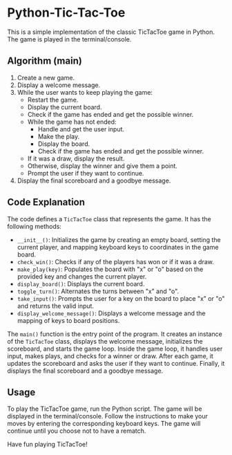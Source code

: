 # Python-Tic-Tac-Toe

This is a simple implementation of the classic TicTacToe game in Python. The game is played in the terminal/console.

## Algorithm (main)

1. Create a new game.
2. Display a welcome message.
3. While the user wants to keep playing the game:
   - Restart the game.
   - Display the current board.
   - Check if the game has ended and get the possible winner.
   - While the game has not ended:
     - Handle and get the user input.
     - Make the play.
     - Display the board.
     - Check if the game has ended and get the possible winner.
   - If it was a draw, display the result.
   - Otherwise, display the winner and give them a point.
   - Prompt the user if they want to continue.
4. Display the final scoreboard and a goodbye message.

## Code Explanation

The code defines a `TicTacToe` class that represents the game. It has the following methods:

- `__init__()`: Initializes the game by creating an empty board, setting the current player, and mapping keyboard keys to coordinates in the game board.
- `check_win()`: Checks if any of the players has won or if it was a draw.
- `make_play(key)`: Populates the board with "x" or "o" based on the provided key and changes the current player.
- `display_board()`: Displays the current board.
- `toggle_turn()`: Alternates the turns between "x" and "o".
- `take_input()`: Prompts the user for a key on the board to place "x" or "o" and returns the valid input.
- `display_welcome_message()`: Displays a welcome message and the mapping of keys to board positions.

The `main()` function is the entry point of the program. It creates an instance of the `TicTacToe` class, displays the welcome message, initializes the scoreboard, and starts the game loop. Inside the game loop, it handles user input, makes plays, and checks for a winner or draw. After each game, it updates the scoreboard and asks the user if they want to continue. Finally, it displays the final scoreboard and a goodbye message.

## Usage

To play the TicTacToe game, run the Python script. The game will be displayed in the terminal/console. Follow the instructions to make your moves by entering the corresponding keyboard keys. The game will continue until you choose not to have a rematch.

Have fun playing TicTacToe!
